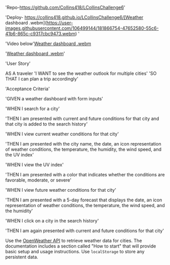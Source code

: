 
'Repo-https://github.com/Collins418/LCollinsChallenge6'

'Deploy- https://collins418.github.io/LCollinsChallenge6/[Weather dashboard  .webm](https://user-images.githubusercontent.com/106499144/181866754-47652580-55c6-41b6-865c-c9317cbc9473.webm)
'

'Video below'[Weather dashboard  .webm](https://user-images.githubusercontent.com/106499144/181865783-cb123ea6-a039-4ede-a720-71eddeca9c1d.webm)


'[Weather dashboard  .webm](https://user-images.githubusercontent.com/106499144/181825212-18e0fd37-77b6-43cf-a14e-6565db42d837.webm)'


'User Story'

AS A traveler
'I WANT to see the weather outlook for multiple cities'
'SO THAT I can plan a trip accordingly'



'Acceptance Criteria'

'GIVEN a weather dashboard with form inputs'

'WHEN I search for a city'

'THEN I am presented with current and future conditions for that city and that city is added to the search history'

'WHEN I view current weather conditions for that city'

'THEN I am presented with the city name, the date, an icon representation of weather conditions, the temperature, the humidity, the wind speed, and the UV index'

'WHEN I view the UV index'

'THEN I am presented with a color that indicates whether the conditions are favorable, moderate, or severe'

'WHEN I view future weather conditions for that city'

'THEN I am presented with a 5-day forecast that displays the date, an icon representation of weather conditions, the temperature, the wind speed, and the humidity'

'WHEN I click on a city in the search history'

'THEN I am again presented with current and future conditions for that city'

Use the [OpenWeather API](https://openweathermap.org/api) to retrieve weather data for cities. The documentation includes a section called "How to start" that will provide basic setup and usage instructions. Use `localStorage` to store any persistent data.
